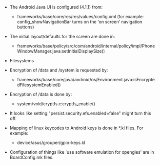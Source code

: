    * The Android Java UI is configured (4.1.1) from:
      * frameworks/base/core/res/res/values/config.xml  (for example: config_showNavigationBar turns on the 'on screen' navigation buttons)
   * The initial layout/defaults for the screen are done in:
      * frameworks/base/policy/src/com/android/internal/policy/impl/PhoneWindowManager.java:setInitialDisplaySize()

   * Filesystems
   * Encryption of /data and /system is requested by:
      * frameworks/base/core/java/android/os/Environment.java:isEncryptedFilesystemEnabled()
   * Encryption of /data is done by:
      * system/vold/cryptfs.c:cryptfs_enable()
   * It looks like setting "persist.security.efs.enabled=false" might turn this off.

   * Mapping of linux keycodes to Android keys is done in *.kl files.  For example:
      * device/asus/grouper/gpio-keys.kl

   * Configuration of things like 'use software emulation for opengles' are in BoardConfig.mk files.